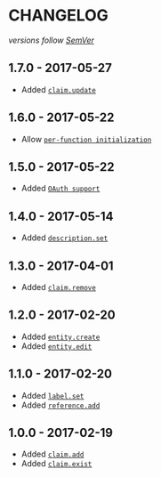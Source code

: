 # CHANGELOG
*versions follow [SemVer](http://semver.org)*

## 1.7.0 - 2017-05-27
* Added [`claim.update`](https://github.com/maxlath/wikidata-edit/blob/master/docs/how_to.md#update-claim)

## 1.6.0 - 2017-05-22
* Allow [`per-function initialization`](https://github.com/maxlath/wikidata-edit/blob/master/docs/how_to.md#per-function-initialization)

## 1.5.0 - 2017-05-22
* Added [`OAuth support`](https://github.com/maxlath/wikidata-edit/blob/master/docs/how_to.md#config)

## 1.4.0 - 2017-05-14
* Added [`description.set`](https://github.com/maxlath/wikidata-edit/blob/master/docs/how_to.md#set-description)

## 1.3.0 - 2017-04-01
* Added [`claim.remove`](https://github.com/maxlath/wikidata-edit/blob/master/docs/how_to.md#remove-claim)

## 1.2.0 - 2017-02-20
* Added [`entity.create`](https://github.com/maxlath/wikidata-edit/blob/master/docs/how_to.md#set-label)
* Added [`entity.edit`](https://github.com/maxlath/wikidata-edit/blob/master/docs/how_to.md#set-label)

## 1.1.0 - 2017-02-20
* Added [`label.set`](https://github.com/maxlath/wikidata-edit/blob/master/docs/how_to.md#set-label)
* Added [`reference.add`](https://github.com/maxlath/wikidata-edit/blob/master/docs/how_to.md#add-reference)

## 1.0.0 - 2017-02-19
* Added [`claim.add`](https://github.com/maxlath/wikidata-edit/blob/master/docs/how_to.md#add-claim)
* Added [`claim.exist`](https://github.com/maxlath/wikidata-edit/blob/master/docs/how_to.md#check-if-claim-exists)
